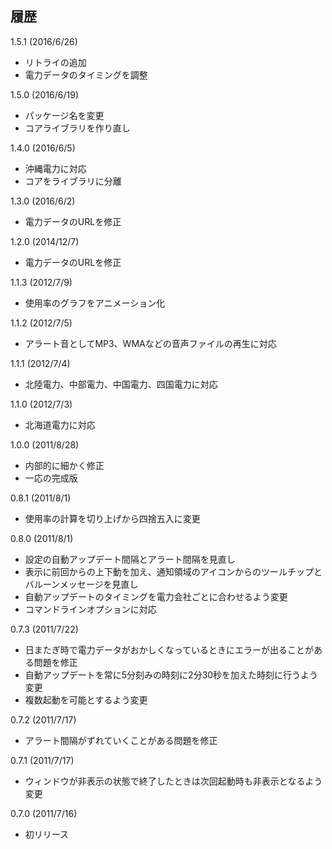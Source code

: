 ﻿## 履歴

1.5.1 (2016/6/26)

 - リトライの追加
 - 電力データのタイミングを調整

1.5.0 (2016/6/19)

 - パッケージ名を変更
 - コアライブラリを作り直し

1.4.0 (2016/6/5)

 - 沖縄電力に対応
 - コアをライブラリに分離
 
1.3.0 (2016/6/2)

 - 電力データのURLを修正

1.2.0 (2014/12/7)

 - 電力データのURLを修正

1.1.3 (2012/7/9)

 - 使用率のグラフをアニメーション化

1.1.2 (2012/7/5)

 - アラート音としてMP3、WMAなどの音声ファイルの再生に対応

1.1.1 (2012/7/4)

 - 北陸電力、中部電力、中国電力、四国電力に対応

1.1.0 (2012/7/3)

 - 北海道電力に対応

1.0.0 (2011/8/28)

 - 内部的に細かく修正
 - 一応の完成版

0.8.1 (2011/8/1)

 - 使用率の計算を切り上げから四捨五入に変更

0.8.0 (2011/8/1)

 - 設定の自動アップデート間隔とアラート間隔を見直し
 - 表示に前回からの上下動を加え、通知領域のアイコンからのツールチップとバルーンメッセージを見直し
 - 自動アップデートのタイミングを電力会社ごとに合わせるよう変更
 - コマンドラインオプションに対応

0.7.3 (2011/7/22)

 - 日またぎ時で電力データがおかしくなっているときにエラーが出ることがある問題を修正
 - 自動アップデートを常に5分刻みの時刻に2分30秒を加えた時刻に行うよう変更
 - 複数起動を可能とするよう変更

0.7.2 (2011/7/17)

 - アラート間隔がずれていくことがある問題を修正

0.7.1 (2011/7/17)

 - ウィンドウが非表示の状態で終了したときは次回起動時も非表示となるよう変更

0.7.0 (2011/7/16)

 - 初リリース